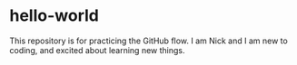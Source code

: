 # hello-world
This repository is for practicing the GitHub flow.
I am Nick and I am new to coding, and excited about learning new things.
